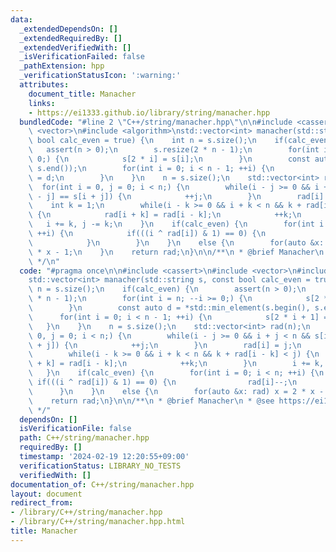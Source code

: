 ```yaml
---
data:
  _extendedDependsOn: []
  _extendedRequiredBy: []
  _extendedVerifiedWith: []
  _isVerificationFailed: false
  _pathExtension: hpp
  _verificationStatusIcon: ':warning:'
  attributes:
    document_title: Manacher
    links:
    - https://ei1333.github.io/library/string/manacher.hpp
  bundledCode: "#line 2 \"C++/string/manacher.hpp\"\n\n#include <cassert>\n#include\
    \ <vector>\n#include <algorithm>\nstd::vector<int> manacher(std::string s, const\
    \ bool calc_even = true) {\n    int n = s.size();\n    if(calc_even) {\n     \
    \   assert(n > 0);\n        s.resize(2 * n - 1);\n        for(int i = n; --i >=\
    \ 0;) {\n            s[2 * i] = s[i];\n        }\n        const auto d = *std::min_element(s.begin(),\
    \ s.end());\n        for(int i = 0; i < n - 1; ++i) {\n            s[2 * i + 1]\
    \ = d;\n        }\n    }\n    n = s.size();\n    std::vector<int> rad(n);\n  \
    \  for(int i = 0, j = 0; i < n;) {\n        while(i - j >= 0 && i + j < n && s[i\
    \ - j] == s[i + j]) {\n            ++j;\n        }\n        rad[i] = j;\n    \
    \    int k = 1;\n        while(i - k >= 0 && i + k < n && k + rad[i - k] < j)\
    \ {\n            rad[i + k] = rad[i - k];\n            ++k;\n        }\n     \
    \   i += k, j -= k;\n    }\n    if(calc_even) {\n        for(int i = 0; i < n;\
    \ ++i) {\n            if(((i ^ rad[i]) & 1) == 0) {\n                rad[i]--;\n\
    \            }\n        }\n    }\n    else {\n        for(auto &x: rad) x = 2\
    \ * x - 1;\n    }\n    return rad;\n}\n\n/**\n * @brief Manacher\n * @see https://ei1333.github.io/library/string/manacher.hpp\n\
    \ */\n"
  code: "#pragma once\n\n#include <cassert>\n#include <vector>\n#include <algorithm>\n\
    std::vector<int> manacher(std::string s, const bool calc_even = true) {\n    int\
    \ n = s.size();\n    if(calc_even) {\n        assert(n > 0);\n        s.resize(2\
    \ * n - 1);\n        for(int i = n; --i >= 0;) {\n            s[2 * i] = s[i];\n\
    \        }\n        const auto d = *std::min_element(s.begin(), s.end());\n  \
    \      for(int i = 0; i < n - 1; ++i) {\n            s[2 * i + 1] = d;\n     \
    \   }\n    }\n    n = s.size();\n    std::vector<int> rad(n);\n    for(int i =\
    \ 0, j = 0; i < n;) {\n        while(i - j >= 0 && i + j < n && s[i - j] == s[i\
    \ + j]) {\n            ++j;\n        }\n        rad[i] = j;\n        int k = 1;\n\
    \        while(i - k >= 0 && i + k < n && k + rad[i - k] < j) {\n            rad[i\
    \ + k] = rad[i - k];\n            ++k;\n        }\n        i += k, j -= k;\n \
    \   }\n    if(calc_even) {\n        for(int i = 0; i < n; ++i) {\n           \
    \ if(((i ^ rad[i]) & 1) == 0) {\n                rad[i]--;\n            }\n  \
    \      }\n    }\n    else {\n        for(auto &x: rad) x = 2 * x - 1;\n    }\n\
    \    return rad;\n}\n\n/**\n * @brief Manacher\n * @see https://ei1333.github.io/library/string/manacher.hpp\n\
    \ */"
  dependsOn: []
  isVerificationFile: false
  path: C++/string/manacher.hpp
  requiredBy: []
  timestamp: '2024-02-19 12:20:55+09:00'
  verificationStatus: LIBRARY_NO_TESTS
  verifiedWith: []
documentation_of: C++/string/manacher.hpp
layout: document
redirect_from:
- /library/C++/string/manacher.hpp
- /library/C++/string/manacher.hpp.html
title: Manacher
---
```

